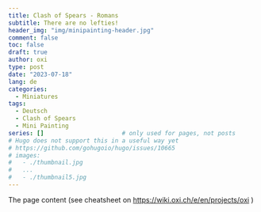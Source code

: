 ```yaml
---
title: Clash of Spears - Romans
subtitle: There are no lefties!
header_img: "img/minipainting-header.jpg"
comment: false
toc: false
draft: true
author: oxi
type: post
date: "2023-07-18"
lang: de
categories:
  - Miniatures
tags:
  - Deutsch
  - Clash of Spears
  - Mini Painting
series: []                      # only used for pages, not posts
# Hugo does not support this in a useful way yet
# https://github.com/gohugoio/hugo/issues/10665
# images:
#   - ./thumbnail.jpg
#   ...
#   - ./thumbnail5.jpg
---
```

The page content (see cheatsheet on https://wiki.oxi.ch/e/en/projects/oxi )
